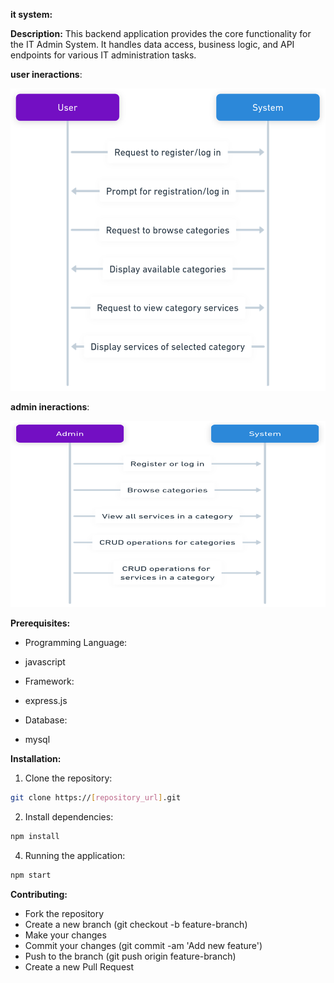 
**it system:** 

**Description:** This backend application provides the core functionality for the IT Admin System. It handles data access, business logic, and API endpoints for various IT administration tasks.

**user ineractions**:

![Image Alt user](planning/userOperaions.png)

**admin ineractions**:

![Image Alt admin](planning/adminOperation.png)

**Prerequisites:**

* Programming Language: 
- javascript
* Framework:
- express.js 
* Database:
- mysql

**Installation:**

1. Clone the repository:

```bash
git clone https://[repository_url].git
```

2. Install dependencies:

```bash
npm install
````

4. Running the application:
   
```bash
npm start
````

**Contributing:**

- Fork the repository
- Create a new branch (git checkout -b feature-branch)
- Make your changes
- Commit your changes (git commit -am 'Add new feature')
- Push to the branch (git push origin feature-branch)
- Create a new Pull Request


